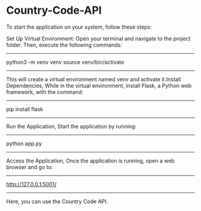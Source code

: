 # Country-Code-API

To start the application on your system, follow these steps:

Set Up Virtual Environment: 
Open your terminal and navigate to the project folder. Then, execute the following commands:
***
python3 -m venv venv
source venv/bin/activate
***

This will create a virtual environment named venv and activate it.Install Dependencies, While in the virtual environment, install Flask, a Python web framework, with the command:
***
pip install flask
***

Run the Application, Start the application by running:
***
python app.py
***

Access the Application, Once the application is running, open a web browser and go to:
***
http://127.0.0.1:5001/
***

Here, you can use the Country Code API.

